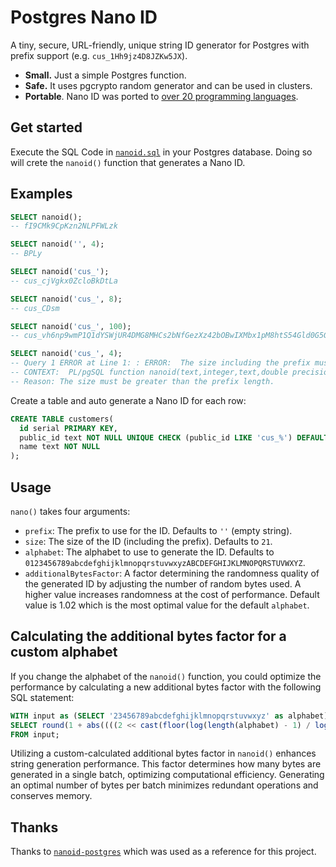 # Postgres Nano ID

A tiny, secure, URL-friendly, unique string ID generator for Postgres with prefix support (e.g. `cus_1Hh9jz4D8JZKw5JX`).

- **Small.** Just a simple Postgres function.
- **Safe.** It uses pgcrypto random generator and can be used in clusters.
- **Portable**. Nano ID was ported
  to [over 20 programming languages](https://github.com/ai/nanoid/blob/main/README.md#other-programming-languages).

## Get started

Execute the SQL Code in [`nanoid.sql`](nanoid.sql) in your Postgres database. Doing so will crete the `nanoid()` function that generates a Nano ID.

## Examples

```sql
SELECT nanoid();
-- fI9CMk9CpKzn2NLPFWLzk

SELECT nanoid('', 4);
-- BPLy

SELECT nanoid('cus_');
-- cus_cjVgkx0ZcloBkDtLa

SELECT nanoid('cus_', 8);
-- cus_CDsm

SELECT nanoid('cus_', 100);
-- cus_vh6np9wmP1Q1dYSWjUR4DMG8MHCs2bNfGezXz42bOBwIXMbx1pM8htS54Gld0G5GH6ipwixrTOWt8EHNQzDLpmG2N72MQSCx

SELECT nanoid('cus_', 4);
-- Query 1 ERROR at Line 1: : ERROR:  The size including the prefix must be greater than 0!
-- CONTEXT:  PL/pgSQL function nanoid(text,integer,text,double precision) line 23 at RAISE
-- Reason: The size must be greater than the prefix length.
```

Create a table and auto generate a Nano ID for each row:

```sql
CREATE TABLE customers(
  id serial PRIMARY KEY,
  public_id text NOT NULL UNIQUE CHECK (public_id LIKE 'cus_%') DEFAULT nanoid('cus_'),
  name text NOT NULL
);
```

## Usage

`nano()` takes four arguments:

- `prefix`: The prefix to use for the ID. Defaults to `''` (empty string).
- `size`: The size of the ID (including the prefix). Defaults to `21`.
- `alphabet`: The alphabet to use to generate the ID. Defaults to `0123456789abcdefghijklmnopqrstuvwxyzABCDEFGHIJKLMNOPQRSTUVWXYZ`.
- `additionalBytesFactor`: A factor determining the randomness quality of the generated ID by adjusting the number of random bytes used. A higher value increases randomness at the cost of performance. Default value is 1.02 which is the most optimal value for the default `alphabet`.

## Calculating the additional bytes factor for a custom alphabet

If you change the alphabet of the `nanoid()` function, you could optimize the performance by calculating a new additional
bytes factor with the following SQL statement:

```sql
WITH input as (SELECT '23456789abcdefghijklmnopqrstuvwxyz' as alphabet)
SELECT round(1 + abs((((2 << cast(floor(log(length(alphabet) - 1) / log(2)) as int)) - 1) - length(alphabet)::numeric) / length(alphabet)), 2) as "Optimal additional bytes factor"
FROM input;
```

Utilizing a custom-calculated additional bytes factor in `nanoid()` enhances string generation performance. This factor
determines how many bytes are generated in a single batch, optimizing computational efficiency. Generating an optimal number
of bytes per batch minimizes redundant operations and conserves memory.

## Thanks

Thanks to [`nanoid-postgres`](https://github.com/viascom/nanoid-postgres) which was used as a reference for this project.

